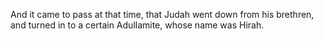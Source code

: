 And it came to pass at that time, that Judah went down from his brethren, and turned in to a certain Adullamite, whose name was Hirah.
